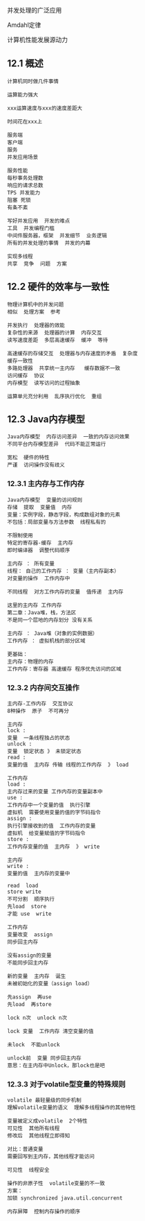 并发处理的广泛应用

Amdahl定律

计算机性能发展源动力



## 12.1 概述

```
计算机同时做几件事情

运算能力强大

xxx运算速度与xxx的速度差距大

时间花在xxx上
```

```
服务端
客户端
服务
并发应用场景

服务性能
每秒事务处理数
响应的请求总数
TPS 并发能力
阻塞 死锁
有条不紊
```

```
写好并发应用  开发的难点
工具  并发编程门槛
中间件服务器，框架  并发细节  业务逻辑
所有的并发处理的事情  并发的内幕
```

```
实现多线程
共享  竞争  问题  方案
```

## 12.2 硬件的效率与一致性

```
物理计算机中的并发问题
相似  处理方案  参考
```

```
并发执行  处理器的效能
复杂性的来源  处理器的计算  内存交互
读写速度差距  多层高速缓存  缓冲  等待
```

```
高速缓存的存储交互  处理器与内存速度的矛盾  复杂度
缓存一致性
多路处理器  共享统一主内存   缓存数据不一致
访问缓存  协议  
内存模型  读写访问的过程抽象
```

```
运算单元充分利用  乱序执行优化  重组
```

## 12.3 Java内存模型

```
Java内存模型  内存访问差异  一致的内存访问效果
不同平台内存模型差异  代码不能正常运行
```

```
宽松  硬件的特性
严谨  访问操作没有歧义

```

### 12.3.1 主内存与工作内存

```
Java内存模型  变量的访问规则
存储  提取  变量值  内存 
变量：实例字段，静态字段，构成数组对象的元素
不包括：局部变量与方法参数  线程私有的

不限制使用  
特定的寄存器-缓存  主内存
即时编译器  调整代码顺序
```

`````
主内存 ： 所有变量
线程： 自己的工作内存 ： 变量（主内存副本）
对变量的操作  工作内存中

不同线程  对方工作内存的变量  值传递  主内存
`````

```
这里的主内存 工作内存  
第二章：Java堆，栈，方法区
不是同一个层地的内存划分 没有关系

主内存 ： Java堆（对象的实例数据）
工作内存 ： 虚拟机栈的部分区域

更基础：
主内存：物理的内存
工作内存：寄存器 高速缓存 程序优先访问的区域
```

### 12.3.2 内存间交互操作

```
主内存-工作内存  交互协议
8种操作  原子  不可再分
```

```
主内存
lock : 
变量  一条线程独占的状态
unlock : 
变量  锁定状态 》 未锁定状态
read : 
变量的值  主内存 传输 线程的工作内存  》 load
```

```
工作内存
load : 
主内存过来的变量 工作内存的变量副本中
use : 
工作内存中一个变量的值  执行引擎
虚拟机  需要使用变量的值的字节码指令
assign : 
执行引擎接收到的值  工作内存的变量
虚拟机  给变量赋值的字节码指令
store : 
工作内存变量的值  主内存  》 write
```

```
主内存
write :
变量的值  主内存的变量中
```



```
read  load  
store write
不可分割  顺序执行
先load  store
才能 use  write
```

```
工作内存
变量改变  assign
同步回主内存
```

```
没有assign的变量
不能同步回主内存
```

```
新的变量  主内存  诞生
未被初始化的变量（assign load）

先assign  再use
先load  再store
```

```
lock n次  unlock n次
```

```
lock 变量  工作内存 清空变量的值
```

```
未lock  不能unlock
```

```
unlock前  变量 同步回主内存
意思：在主内存中Unlock，那lock也是吧
```



### 12.3.3 对于volatile型变量的特殊规则

```
volatile 最轻量级的同步机制 
理解volatile变量的语义  理解多线程操作的其他特性
```

```
变量被定义成volatile  2个特性
可见性  其他所有线程
修改后  其他线程立即得知

对比：普通变量
需要回写到主内存，其他线程才能访问
```

```
可见性  线程安全  

操作的非原子性  volatile变量的不一致
方案：
加锁 synchronized java.util.concurrent
```



```
内存屏障  控制内存操作的顺序
```

